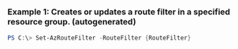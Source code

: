 ### Example 1: Creates or updates a route filter in a specified resource group. (autogenerated)
```powershell
PS C:\> Set-AzRouteFilter -RouteFilter {RouteFilter}
```


